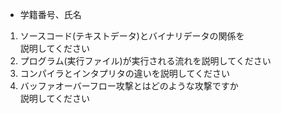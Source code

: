 * 学籍番号、氏名

1. ソースコード(テキストデータ)とバイナリデータの関係を  
説明してください  
1. プログラム(実行ファイル)が実行される流れを説明してください  
1. コンパイラとインタプリタの違いを説明してください  
1. バッファオーバーフロー攻撃とはどのような攻撃ですか  
説明してください
